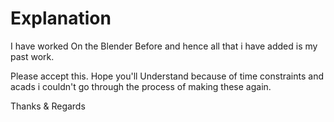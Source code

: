 # Explanation

I have worked On the Blender Before and hence all that i have added is my past work.

Please accept this.
Hope you'll Understand
because of time constraints and acads i couldn't go through the process of making these again.

Thanks & Regards

